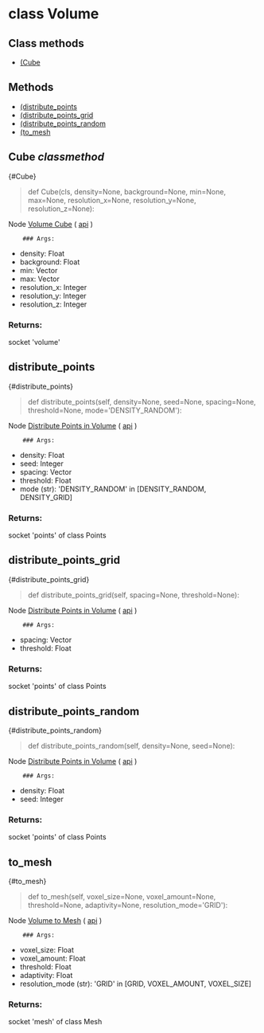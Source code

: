 # class Volume


## Class methods

- [(Cube](Cube-classmethod)


## Methods

- [(distribute_points](distribute_points)
- [(distribute_points_grid](distribute_points_grid)
- [(distribute_points_random](distribute_points_random)
- [(to_mesh](to_mesh)

## Cube *classmethod*

{#Cube}

> def Cube(cls, density=None, background=None, min=None, max=None, resolution_x=None, resolution_y=None, resolution_z=None):

Node [Volume Cube](https://docs.blender.org/manual/en/latest/modeling/geometry_nodes/volume/volume_cube.html) ( [api](https://docs.blender.org/api/current/bpy.types.GeometryNodeVolumeCube.html) )

        ### Args:
- density: Float
- background: Float
- min: Vector
- max: Vector
- resolution_x: Integer
- resolution_y: Integer
- resolution_z: Integer

### Returns:

  socket 'volume'

## distribute_points

{#distribute_points}

> def distribute_points(self, density=None, seed=None, spacing=None, threshold=None, mode='DENSITY_RANDOM'):

Node [Distribute Points in Volume](https://docs.blender.org/manual/en/latest/modeling/geometry_nodes/point/distribute_points_in_volume.html) ( [api](https://docs.blender.org/api/current/bpy.types.GeometryNodeDistributePointsInVolume.html) )

        ### Args:
- density: Float
- seed: Integer
- spacing: Vector
- threshold: Float
- mode (str): 'DENSITY_RANDOM' in [DENSITY_RANDOM, DENSITY_GRID]

### Returns:

  socket 'points' of class Points

## distribute_points_grid

{#distribute_points_grid}

> def distribute_points_grid(self, spacing=None, threshold=None):

Node [Distribute Points in Volume](https://docs.blender.org/manual/en/latest/modeling/geometry_nodes/point/distribute_points_in_volume.html) ( [api](https://docs.blender.org/api/current/bpy.types.GeometryNodeDistributePointsInVolume.html) )

        ### Args:
- spacing: Vector
- threshold: Float

### Returns:

  socket 'points' of class Points

## distribute_points_random

{#distribute_points_random}

> def distribute_points_random(self, density=None, seed=None):

Node [Distribute Points in Volume](https://docs.blender.org/manual/en/latest/modeling/geometry_nodes/point/distribute_points_in_volume.html) ( [api](https://docs.blender.org/api/current/bpy.types.GeometryNodeDistributePointsInVolume.html) )

        ### Args:
- density: Float
- seed: Integer

### Returns:

  socket 'points' of class Points

## to_mesh

{#to_mesh}

> def to_mesh(self, voxel_size=None, voxel_amount=None, threshold=None, adaptivity=None, resolution_mode='GRID'):

Node [Volume to Mesh](https://docs.blender.org/manual/en/latest/modeling/geometry_nodes/volume/volume_to_mesh.html) ( [api](https://docs.blender.org/api/current/bpy.types.GeometryNodeVolumeToMesh.html) )

        ### Args:
- voxel_size: Float
- voxel_amount: Float
- threshold: Float
- adaptivity: Float
- resolution_mode (str): 'GRID' in [GRID, VOXEL_AMOUNT, VOXEL_SIZE]

### Returns:

  socket 'mesh' of class Mesh

